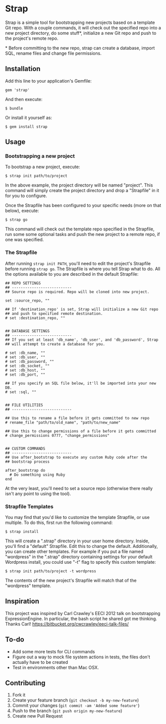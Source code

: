 # Strap

Strap is a simple tool for bootstrapping new projects based on a template Git repo. With a couple commands, it will check out the
specified repo into a new project directory, do some stuff*, initialize a new Git repo and push to the project's remote repo. 

\* Before committing to the new repo, strap can create a database, import SQL, rename files and change file permissions.

## Installation

Add this line to your application's Gemfile:

    gem 'strap'

And then execute:

    $ bundle

Or install it yourself as:

    $ gem install strap

## Usage

### Bootstrapping a new project

To bootstrap a new project, execute:

    $ strap init path/to/project
    
In the above example, the project directory will be named "project". This command will simply create the project directory and
drop a "Strapfile" in it for you to configure. 

Once the Strapfile has been configured to your specific needs (more on that below), execute:

    $ strap go
    
This command will check out the template repo specified in the Strapfile, run some some optional tasks and push the new project
to a remote repo, if one was specified. 

### The Strapfile

After running `strap init PATH`, you'll need to edit the project's Strapfile before running `strap go`. The Strapfile is where 
you tell Strap what to do. All the options available to you are described in the default Strapfile:

    ## REPO SETTINGS
    ## ---------------------------
    ## Source repo is required. Repo will be cloned into new project.

    set :source_repo, ""

    ## If 'destination_repo' is set, Strap will initialize a new Git repo
    ## and push to specified remote destination.
    # set :destination_repo, ""


    ## DATABASE SETTINGS
    ## ---------------------------
    ## If you set at least 'db_name', 'db_user', and 'db_password', Strap
    ## will attempt to create a database for you.

    # set :db_name, ""
    # set :db_user, ""
    # set :db_password, ""
    # set :db_socket, ""
    # set :db_host, ""
    # set :db_port, ""

    ## If you specify an SQL file below, it'll be imported into your new DB.
    # set :sql, ""


    ## FILE UTILITIES
    ## ---------------------------

    ## Use this to rename a file before it gets committed to new repo
    # rename_file "path/to/old_name", "path/to/new_name"

    ## Use this to change permissions of a file before it gets committed
    # change_permissions 0777, "change_permissions"


    ## CUSTOM COMMANDS
    ## ---------------------------
    ## Use after_bootstrap to execute any custom Ruby code after the
    ## bootstrap process

    after_bootstrap do
      # Do something using Ruby
    end

At the very least, you'll need to set a source repo (otherwise there really isn't any point to using the tool). 

### Strapfile Templates

You may find that you'd like to customize the template Strapfile, or use multiple. To do this, first run the 
following command:

    $ strap install

This will create a ".strap" directory in your user home directory. Inside, you'll find a "default" Strapfile. 
Edit this to change the default. Additionally, you can create other templates. For example if you put a 
file named "wordpress" in the ".strap" directory containing settings for your default Wordpress install, you 
could use "-t" flag to specify this custom template:

    $ strap init path/to/project -t wordpress

The contents of the new project's Strapfile will match that of the "wordpress" template. 

## Inspiration

This project was inspired by Carl Crawley's EECI 2012 talk on bootstrapping ExpressionEngine. In particular, the bash script 
he shared got me thinking. Thanks Carl! https://bitbucket.org/cwcrawley/eeci-talk-files/

## To-do

* Add some more tests for CLI commands
* Figure out a way to mock file system actions in tests, the files don't actually have to be created
* Test in environments other than Mac OSX.

## Contributing

1. Fork it
2. Create your feature branch (`git checkout -b my-new-feature`)
3. Commit your changes (`git commit -am 'Added some feature'`)
4. Push to the branch (`git push origin my-new-feature`)
5. Create new Pull Request
